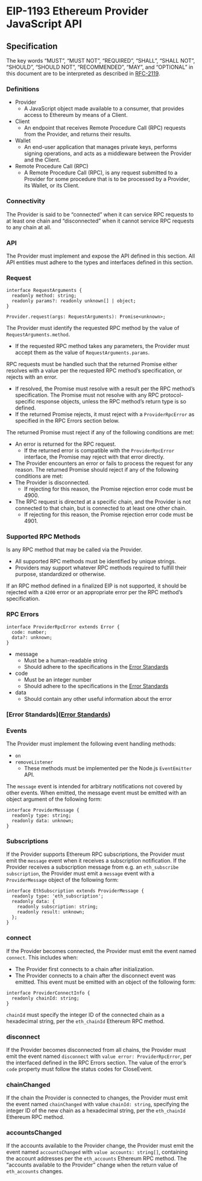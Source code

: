 # EIP-1193 Ethereum Provider JavaScript API 

## Specification
The key words “MUST”, “MUST NOT”, “REQUIRED”, “SHALL”, “SHALL NOT”, “SHOULD”, “SHOULD NOT”, “RECOMMENDED”, “MAY”, and “OPTIONAL” in this document are to be interpreted as described in [RFC-2119](https://www.ietf.org/rfc/rfc2119.txt).

### Definitions
* Provider
	* A JavaScript object made available to a consumer, that provides access to Ethereum by means of a Client.
* Client
	* An endpoint that receives Remote Procedure Call (RPC) requests from the Provider, and returns their results.
* Wallet
	* An end-user application that manages private keys, performs signing operations, and acts as a middleware between the Provider and the Client.
* Remote Procedure Call (RPC)
	* A Remote Procedure Call (RPC), is any request submitted to a Provider for some procedure that is to be processed by a Provider, its Wallet, or its Client.

### Connectivity
The Provider is said to be “connected” when it can service RPC requests to at least one chain and “disconnected” when it cannot service RPC requests to any chain at all.

### API
The Provider must implement and expose the API defined in this section. All API entities must adhere to the types and interfaces defined in this section.

### Request
```
interface RequestArguments {
  readonly method: string;
  readonly params?: readonly unknown[] | object;
}

Provider.request(args: RequestArguments): Promise<unknown>;
```
The Provider must identify the requested RPC method by the value of `RequestArguments.method`. 
* If the requested RPC method takes any parameters, the Provider must accept them as the value of `RequestArguments.params`.

RPC requests must be handled such that the returned Promise either resolves with a value per the requested RPC method’s specification, or rejects with an error.
* If resolved, the Promise must resolve with a result per the RPC method’s specification. The Promise must not resolve with any RPC protocol-specific response objects, unless the RPC method’s return type is so defined.
* If the returned Promise rejects, it must reject with a `ProviderRpcError` as specified in the RPC Errors section below.

The returned Promise must reject if any of the following conditions are met:
* An error is returned for the RPC request.
	* If the returned error is compatible with the `ProviderRpcError` interface, the Promise may reject with that error directly.
* The Provider encounters an error or fails to process the request for any reason.
The returned Promise should reject if any of the following conditions are met:
* The Provider is disconnected.
	* If rejecting for this reason, the Promise rejection error code must be 4900.
* The RPC request is directed at a specific chain, and the Provider is not connected to that chain, but is connected to at least one other chain.
	* If rejecting for this reason, the Promise rejection error code must be 4901.

### Supported RPC Methods
Is any RPC method that may be called via the Provider.
* All supported RPC methods must be identified by unique strings.
* Providers may support whatever RPC methods required to fulfill their purpose, standardized or otherwise.

If an RPC method defined in a finalized EIP is not supported, it should be rejected with a `4200` error or an appropriate error per the RPC method’s specification.

### RPC Errors
```
interface ProviderRpcError extends Error {
  code: number;
  data?: unknown;
}
```
* message
	* Must be a human-readable string
	* Should adhere to the specifications in the [Error Standards](https://eips.ethereum.org/EIPS/eip-1193#error-standards)
* code
	* Must be an integer number
	* Should adhere to the specifications in the [Error Standards](https://eips.ethereum.org/EIPS/eip-1193#error-standards)
* data
	* Should contain any other useful information about the error

### [Error Standards]([Error Standards](https://eips.ethereum.org/EIPS/eip-1193#error-standards))

### Events
The Provider must implement the following event handling methods:
* `on`
* `removeListener`
	* These methods must be implemented per the Node.js `EventEmitter` API.

The `message` event is intended for arbitrary notifications not covered by other events. When emitted, the message event must be emitted with an object argument of the following form:
```
interface ProviderMessage {
  readonly type: string;
  readonly data: unknown;
}
```

### Subscriptions
If the Provider supports Ethereum RPC subscriptions, the Provider must emit the `message` event when it receives a subscription notification. If the Provider receives a subscription message from e.g. an `eth_subscribe subscription`, the Provider must emit a `message` event with a `ProviderMessage` object of the following form:
```
interface EthSubscription extends ProviderMessage {
  readonly type: 'eth_subscription';
  readonly data: {
    readonly subscription: string;
    readonly result: unknown;
  };
}
```
 
### connect
If the Provider becomes connected, the Provider must emit the event named `connect`. This includes when:
* The Provider first connects to a chain after initialization.
* The Provider connects to a chain after the disconnect event was emitted.
This event must be emitted with an object of the following form:
```
interface ProviderConnectInfo {
  readonly chainId: string;
}
```
`chainId` must specify the integer ID of the connected chain as a hexadecimal string, per the `eth_chainId` Ethereum RPC method.

### disconnect
If the Provider becomes disconnected from all chains, the Provider must emit the event named `disconnect` with `value error: ProviderRpcError`, per the interfaced defined in the RPC Errors section. The value of the error’s `code` property must follow the status codes for CloseEvent.

### chainChanged
If the chain the Provider is connected to changes, the Provider must emit the event named `chainChanged` with value `chainId: string`, specifying the integer ID of the new chain as a hexadecimal string, per the `eth_chainId` Ethereum RPC method.

### accountsChanged
If the accounts available to the Provider change, the Provider must emit the event named `accountsChanged` with `value accounts: string[]`, containing the account addresses per the `eth_accounts` Ethereum RPC method. The “accounts available to the Provider” change when the return value of `eth_accounts` changes.